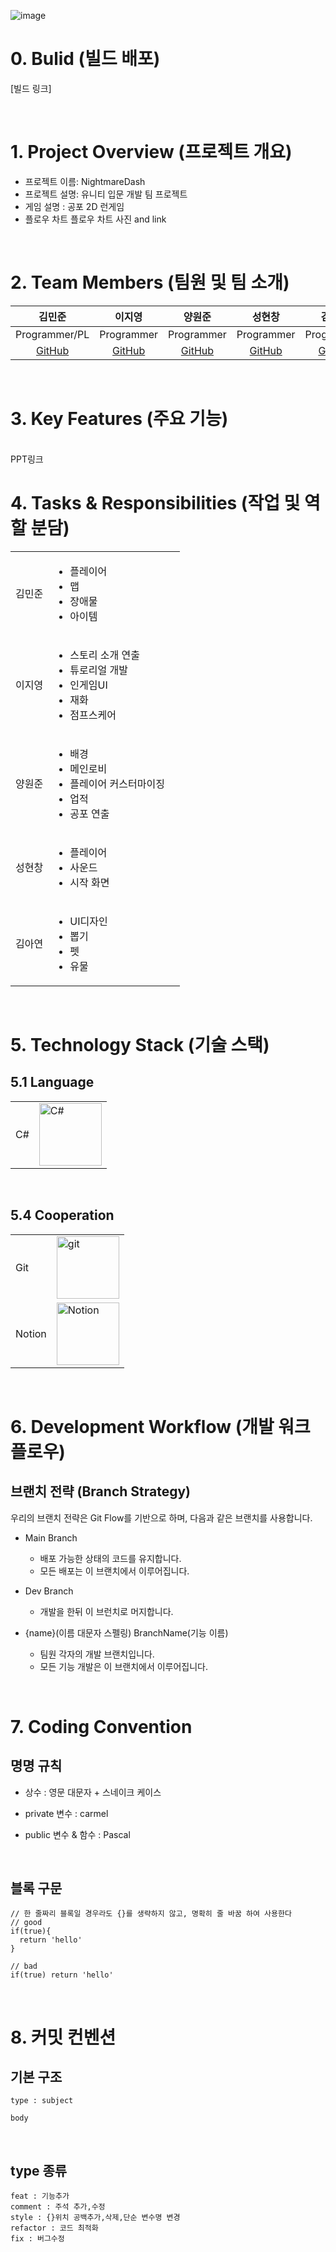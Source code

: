 ![image](https://github.com/user-attachments/assets/a23fcf4c-0be7-43c9-8c7c-ba3d3ac58525)

# 0. Bulid (빌드 배포)
[빌드 링크]

<br/>

# 1. Project Overview (프로젝트 개요)
- 프로젝트 이름: NightmareDash
- 프로젝트 설명: 유니티 입문 개발 팀 프로젝트
- 게임 설명 : 공포 2D 런게임
- 플로우 차트
플로우 차트 사진 and link
<br/>

# 2. Team Members (팀원 및 팀 소개)
| 김민준 | 이지영 | 양원준 | 성현창 | 김아연 |
|:------:|:------:|:------:|:------:|:------:|
| Programmer/PL | Programmer | Programmer | Programmer | Programmer |
| [GitHub](https://github.com/Toaaaa) | [GitHub](https://github.com/LeeJiyoung0511) | [GitHub](https://github.com/kierwl) | [GitHub](https://github.com/SHC7065) | [GitHub](https://github.com/borigulmi) |

<br/>

# 3. Key Features (주요 기능)
<br/>
PPT링크
<br/>

# 4. Tasks & Responsibilities (작업 및 역할 분담)
|  |  |  |
|-----------------|-----------------|-----------------|
| 김민준   | <ul><li>플레이어</li><li>맵</li><li>장애물</li><li>아이템</li></ul>     |
| 이지영   | <ul><li>스토리 소개 연출</li><li>튜로리얼 개발</li><li>인게임UI</li><li>재화</li><li>점프스케어</li></ul>      |
| 양원준   | <ul><li>배경</li><li>메인로비</li><li>플레이어 커스터마이징</li><li>업적</li><li>공포 연출</li></ul>            |
| 성현창   | <ul><li>플레이어</li><li>사운드</li><li>시작 화면</li></ul>     |
| 김아연   | <ul><li>UI디자인</li><li>뽑기</li><li>펫</li><li>유물</li></ul>     |

<br/>

# 5. Technology Stack (기술 스택)
## 5.1 Language
|  |  |
|-----------------|-----------------|
| C#|<img src="https://github.com/user-attachments/assets/2e122e74-a28b-4ce7-aff6-382959216d31" alt="C#" width="100">| 


<br/>

## 5.4 Cooperation
|  |  |
|-----------------|-----------------|
| Git    |  <img src="https://github.com/user-attachments/assets/483abc38-ed4d-487c-b43a-3963b33430e6" alt="git" width="100">    |
| Notion    |  <img src="https://github.com/user-attachments/assets/34141eb9-deca-416a-a83f-ff9543cc2f9a" alt="Notion" width="100">    |

<br/>

# 6. Development Workflow (개발 워크플로우)
## 브랜치 전략 (Branch Strategy)
우리의 브랜치 전략은 Git Flow를 기반으로 하며, 다음과 같은 브랜치를 사용합니다.

- Main Branch
  - 배포 가능한 상태의 코드를 유지합니다.
  - 모든 배포는 이 브랜치에서 이루어집니다.

- Dev Branch
  - 개발을 한뒤 이 브런치로 머지합니다.
  
- {name}(이름 대문자 스펠링) BranchName(기능 이름)
  - 팀원 각자의 개발 브랜치입니다.
  - 모든 기능 개발은 이 브랜치에서 이루어집니다.

<br/>

# 7. Coding Convention

## 명명 규칙

* 상수 : 영문 대문자 + 스네이크 케이스

* private 변수 : carmel

* public 변수 & 함수 : Pascal

<br/>

## 블록 구문
```
// 한 줄짜리 블록일 경우라도 {}를 생략하지 않고, 명확히 줄 바꿈 하여 사용한다
// good
if(true){
  return 'hello'
}

// bad
if(true) return 'hello'
```
<br/>

# 8. 커밋 컨벤션
## 기본 구조
```
type : subject

body 
```
<br/>

## type 종류
```
feat : 기능추가
comment : 주석 추가,수정
style : {}위치 공백추가,삭제,단순 변수명 변경
refactor : 코드 최적화
fix : 버그수정
```
<br/>
